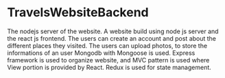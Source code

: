 # TravelsWebsiteBackend
The nodejs server of the website.
A website build using node js server and the react js frontend. The users can create an account and post about the different places they visited. The users can upload photos, to store the informations of an user Mongodb with Mongoose is used. Express framework is used to organize website, and MVC pattern is used where View portion is provided by React. Redux is used for state management.
